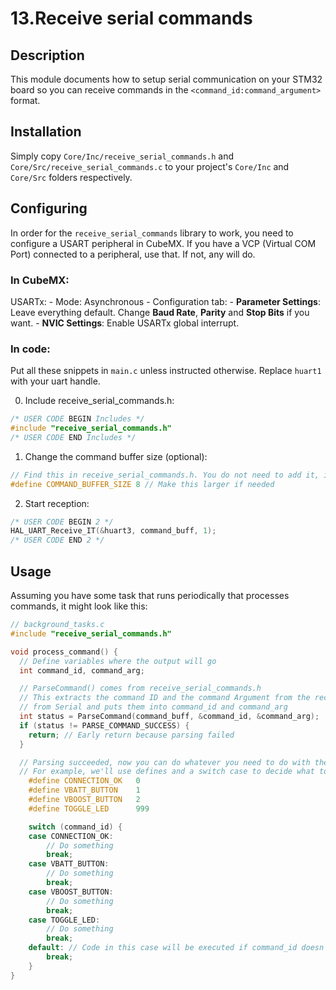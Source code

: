 # 13.Receive serial commands

## Description
This module documents how to setup serial communication on your STM32 board so you can receive commands in the `<command_id:command_argument>` format.

## Installation
Simply copy `Core/Inc/receive_serial_commands.h` and `Core/Src/receive_serial_commands.c` to your project's `Core/Inc` and `Core/Src` folders respectively.

## Configuring
In order for the `receive_serial_commands` library to work, you need to configure a USART peripheral in CubeMX. If you have a VCP (Virtual COM Port) connected to a peripheral, use that. If not, any will do.

### In CubeMX:
USARTx:
    - Mode: Asynchronous
    - Configuration tab:
        - **Parameter Settings**: Leave everything default. Change **Baud Rate**, **Parity** and **Stop Bits** if you want.
        - **NVIC Settings**: Enable USARTx global interrupt.

### In code:
Put all these snippets in `main.c` unless instructed otherwise. Replace `huart1` with your uart handle.

0. Include receive_serial_commands.h:
```c
/* USER CODE BEGIN Includes */
#include "receive_serial_commands.h"
/* USER CODE END Includes */
```

1. Change the command buffer size (optional):
```c
// Find this in receive_serial_commands.h. You do not need to add it, it's already there
#define COMMAND_BUFFER_SIZE 8 // Make this larger if needed
```

2. Start reception:
```c
/* USER CODE BEGIN 2 */
HAL_UART_Receive_IT(&huart3, command_buff, 1);
/* USER CODE END 2 */
```

## Usage
Assuming you have some task that runs periodically that processes commands, it might look like this:
```c
// background_tasks.c
#include "receive_serial_commands.h"

void process_command() {
  // Define variables where the output will go
  int command_id, command_arg;

  // ParseCommand() comes from receive_serial_commands.h
  // This extracts the command ID and the command Argument from the received data
  // from Serial and puts them into command_id and command_arg
  int status = ParseCommand(command_buff, &command_id, &command_arg);
  if (status != PARSE_COMMAND_SUCCESS) {
    return; // Early return because parsing failed
  }

  // Parsing succeeded, now you can do whatever you need to do with the command.
  // For example, we'll use defines and a switch case to decide what to do
	#define CONNECTION_OK	0
	#define VBATT_BUTTON	1
	#define VBOOST_BUTTON	2
	#define TOGGLE_LED 		999

	switch (command_id) {
	case CONNECTION_OK:
		// Do something
		break;
	case VBATT_BUTTON:
		// Do something
		break;
	case VBOOST_BUTTON:
		// Do something
		break;
	case TOGGLE_LED:
		// Do something
		break;
	default: // Code in this case will be executed if command_id doesn't match any other cases
		break;
	}
}
```
